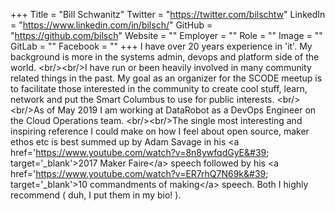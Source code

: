 +++
Title = "Bill Schwanitz"
Twitter = "https://twitter.com/bilschtw"
LinkedIn = "https://www.linkedin.com/in/bilsch/"
GitHub = "https://github.com/bilsch"
Website = ""
Employer = ""
Role = ""
Image = ""
GitLab = ""
Facebook = ""
+++
I have over 20 years experience in &#39;it&#39;. My background is more in the systems admin, devops and platform side of the world. &lt;br/&gt;&lt;br/&gt;I have run or been heavily involved in many community related things in the past. My goal as an organizer for the SCODE meetup is to facilitate those interested in the community to create cool stuff, learn, network and put the Smart Columbus to use for public interests. &lt;br/&gt;&lt;br/&gt;As of May 2019 I am working at DataRobot as a DevOps Engineer on the Cloud Operations team. &lt;br/&gt;&lt;br/&gt;The single most interesting and inspiring reference I could make on how I feel about open source, maker ethos etc is best summed up by Adam Savage in his &lt;a href=&#39;https://www.youtube.com/watch?v=8n8ywfqdGyE&#39; target=&#39;_blank&#39;&gt;2017 Maker Faire&lt;/a&gt; speech followed by his &lt;a href=&#39;https://www.youtube.com/watch?v=ER7rhQ7N69k&#39; target=&#39;_blank&#39;&gt;10 commandments of making&lt;/a&gt; speech. Both I highly recommend ( duh, I put them in my bio! ).